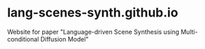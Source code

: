 # lang-scenes-synth.github.io
Website for paper "Language-driven Scene Synthesis using Multi-conditional Diffusion Model"
